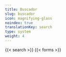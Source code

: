 ```yaml
---
title: Buscador
slug: buscador
icon: magnifying-glass
noindex: true
translationKey: search
type: system
weight: 4
---
```

{{< search >}}
{{< forms >}}